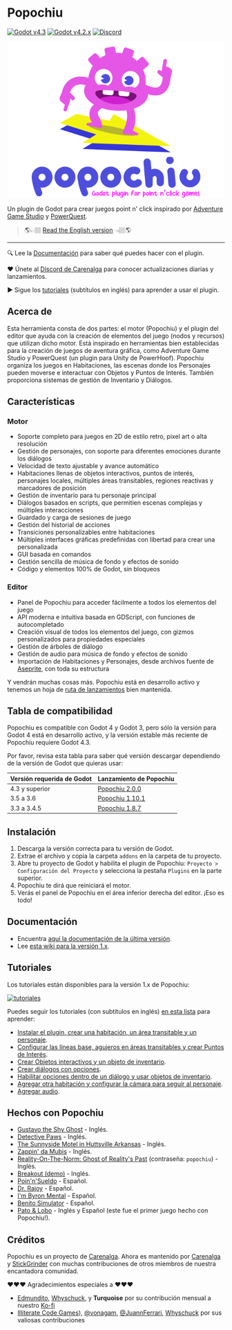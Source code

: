 # Popochiu

[![Godot v4.3](https://img.shields.io/badge/Godot-4.3-blue)](https://godotengine.org/download/archive/4.3-stable/) [![Godot v4.2.x](https://img.shields.io/badge/Godot-4.2.x-blue)](https://godotengine.org/download/archive/4.2.2-stable/) [![Discord](https://img.shields.io/discord/1128222869898416182?label=Discord&logo=discord&logoColor=ffffff&labelColor=5865F2&color=5865F2)](https://discord.gg/Frv8C9Ters)

![Imagen de portada](home_banner.png "Popochiu")

Un plugin de Godot para crear juegos point n' click inspirado por [Adventure Game Studio](https://www.adventuregamestudio.co.uk/) y [PowerQuest](https://powerhoof.itch.io/powerquest).

> 🌎👉🏽 [Read the English version](./README.md) 👈🏽🌎

---

🔍 Lee la [Documentación](https://carenalgas.github.io/popochiu/) para saber qué puedes hacer con el plugin.

❤️ Únete al [Discord de Carenalga](https://discord.gg/Frv8C9Ters) para conocer actualizaciones diarias y lanzamientos.

▶️ Sigue los [tutoriales](https://www.youtube.com/playlist?list=PLH0IOYEunrBDz6h4G3vujEmQUZs8vLjz8) (subtítulos en inglés) para aprender a usar el plugin.

## Acerca de

Esta herramienta consta de dos partes: el motor (Popochiu) y el plugin del editor que ayuda con la creación de elementos del juego (nodos y recursos) que utilizan dicho motor. Está inspirado en herramientas bien establecidas para la creación de juegos de aventura gráfica, como Adventure Game Studio y PowerQuest (un plugin para Unity de PowerHoof). Popochiu organiza los juegos en Habitaciones, las escenas donde los Personajes pueden moverse e interactuar con Objetos y Puntos de Interés. También proporciona sistemas de gestión de Inventario y Diálogos.

## Características

### Motor

* Soporte completo para juegos en 2D de estilo retro, pixel art o alta resolución
* Gestión de personajes, con soporte para diferentes emociones durante los diálogos
* Velocidad de texto ajustable y avance automático
* Habitaciones llenas de objetos interactivos, puntos de interés, personajes locales, múltiples áreas transitables, regiones reactivas y marcadores de posición
* Gestión de inventario para tu personaje principal
* Diálogos basados en scripts, que permitien escenas complejas y múltiples interacciones
* Guardado y carga de sesiones de juego
* Gestión del historial de acciones
* Transiciones personalizables entre habitaciones
* Múltiples interfaces gráficas predefinidas con libertad para crear una personalizada
* GUI basada en comandos
* Gestión sencilla de música de fondo y efectos de sonido
* Código y elementos 100% de Godot, sin bloqueos

### Editor

* Panel de Popochiu para acceder fácilmente a todos los elementos del juego
* API moderna e intuitiva basada en GDScript, con funciones de autocompletado
* Creación visual de todos los elementos del juego, con gizmos personalizados para propiedades especiales
* Gestión de árboles de diálogo
* Gestión de audio para música de fondo y efectos de sonido
* Importación de Habitaciones y Personajes, desde archivos fuente de [Aseprite](https://www.aseprite.org/), con toda su estructura

Y vendrán muchas cosas más. Popochiu está en desarrollo activo y tenemos un hoja de [ruta de lanzamientos](https://github.com/orgs/carenalgas/projects/1/views/1) bien mantenida.

## Tabla de compatibilidad

Popochiu es compatible con Godot 4 y Godot 3, pero sólo la versión para Godot 4 está en desarrollo activo, y la versión estable más reciente de Popochiu requiere Godot 4.3.

Por favor, revisa esta tabla para saber qué versión descargar dependiendo de la versión de Godot que quieras usar:

| Versión requerida de Godot | Lanzamiento de Popochiu |
|---|---|
| 4.3 y superior | [Popochiu 2.0.0](https://github.com/carenalgas/popochiu/releases/download/v2.0.0/popochiu-v2.0.0.zip) |
| 3.5 a 3.6 | [Popochiu 1.10.1](https://github.com/carenalgas/popochiu/releases/download/v1.10.1/popochiu-v1.10.1.zip) |
| 3.3 a 3.4.5 | [Popochiu 1.8.7](https://github.com/carenalgas/popochiu/releases/download/v1.8.7/popochiu-v1.8.7.zip) |

## Instalación

1. Descarga la versión correcta para tu versión de Godot.
2. Extrae el archivo y copia la carpeta `addons` en la carpeta de tu proyecto.
3. Abre tu proyecto de Godot y habilita el plugin de Popochiu: `Proyecto > Configuración del Proyecto` y selecciona la pestaña `Plugins` en la parte superior.
4. Popochiu te dirá que reiniciará el motor.
5. Verás el panel de Popochiu en el área inferior derecha del editor. ¡Eso es todo!

## Documentación

* Encuentra [aquí la documentación de la última versión](https://carenalgas.github.io/popochiu/).
* Lee [esta wiki para la versión 1.x](https://github.com/carenalgas/popochiu/wiki).

## Tutoriales

Los tutoriales están disponibles para la versión 1.x de Popochiu:

[![tutoriales](https://github.com/carenalgas/popochiu/wiki/images/popochiu_tutorials_button-en.png "Tutorial en Video")](https://www.youtube.com/playlist?list=PLH0IOYEunrBDz6h4G3vujEmQUZs8vLjz8)

Puedes seguir los tutoriales (con subtítulos en inglés) [en esta lista](https://www.youtube.com/playlist?list=PLH0IOYEunrBDz6h4G3vujEmQUZs8vLjz8) para aprender:

* [Instalar el plugin, crear una habitación, un área transitable y un personaje](https://youtu.be/-N62S1DHbcs).
* [Configurar las líneas base, agujeros en áreas transitables y crear Puntos de Interés](https://youtu.be/5RbqbG3_0ak).
* [Crear Objetos interactivos y un objeto de inventario](https://youtu.be/_an0YF3Bd50).
* [Crear diálogos con opciones](https://youtu.be/Aql4wh2itF4).
* [Habilitar opciones dentro de un diálogo y usar objetos de inventario](https://youtu.be/Ad_YBG-_wYE).
* [Agregar otra habitación y configurar la cámara para seguir al personaje](https://youtu.be/YFEZaSty3aw).
* [Agregar audio](https://youtu.be/VF7V6BJmQVQ).

## Hechos con Popochiu

* [Gustavo the Shy Ghost](https://lexibobble.itch.io/gustavo-the-shy-ghost-project) - Inglés.
* [Detective Paws](https://benjatk.itch.io/detective-paws) - Inglés.
* [The Sunnyside Motel in Huttsville Arkansas](https://fgaha56.itch.io/the-sunnyside-motel-in-huttsville-arkansas) - Inglés.
* [Zappin' da Mubis](https://carenalga.itch.io/zappin-da-mubis) - Inglés.
* [Reality-On-The-Norm: Ghost of Reality's Past](https://edmundito.itch.io/ron-ghost) (contraseña: `popochiu`) - Inglés.
* [Breakout (demo)](https://rockyrococo.itch.io/breakout-demo) - Inglés.
* [Poin'n'Sueldo](https://matata-exe.itch.io/pointnsueldo) - Español.
* [Dr. Rajoy](https://guldann.itch.io/dr-rajoy) - Español.
* [I'm Byron Mental](https://leocantus23.itch.io/im-byron-mental-colombia) - Español.
* [Benito Simulator](https://panconqueso94.itch.io/benito-simulator) - Español.
* [Pato & Lobo](https://perroviejo.itch.io/patolobo) - Inglés y Español (este fue el primer juego hecho con Popochiu!).

## Créditos

Popochiu es un proyecto de [Carenalga](https://carenalga.itch.io).
Ahora es mantenido por [Carenalga](https://carenalga.itch.io) y [StickGrinder](https://twitter.com/StickGrinder) con muchas contribuciones de otros miembros de nuestra encantadora comunidad.

:heart::heart::heart: Agradecimientos especiales a :heart::heart::heart:

* [Edmundito](https://github.com/edmundito), [Whyschuck](https://github.com/Whyshchuck), y **Turquoise** por su contribución mensual a nuestro [Ko-fi](https://ko-fi.com/carenalga)
* [Illiterate Code Games](https://illiteratecodegames.itch.io)), [@vonagam](https://github.com/vonagam), [@JuannFerrari](https://github.com/JuannFerrari), [Whyschuck](https://github.com/Whyshchuck) por sus valiosas contribuciones
